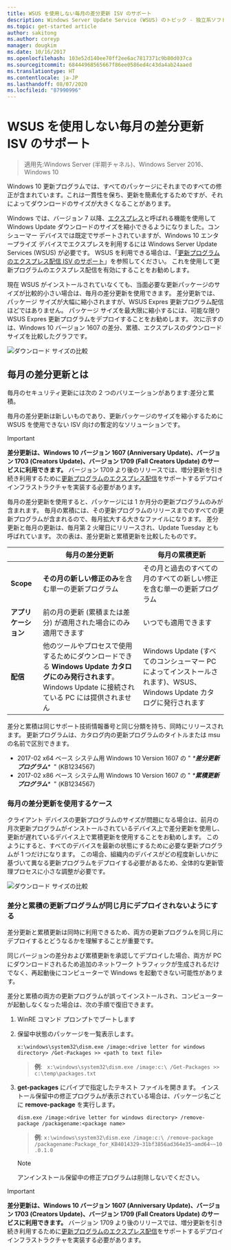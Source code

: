 ```yaml
---
title: WSUS を使用しない毎月の差分更新 ISV のサポート
description: Windows Server Update Service (WSUS) のトピック - 独立系ソフトウェア ベンダー (ISV) が WSUS Express 更新プログラム配信ではなく毎月の差分更新プログラムを一時的に使用してパッケージ サイズを小さくする方法
ms.topic: get-started article
author: sakitong
ms.author: coreyp
manager: dougkim
ms.date: 10/16/2017
ms.openlocfilehash: 103e52d140ee70ff2ee6ac7817371c9b80d037ca
ms.sourcegitcommit: 68444968565667f86ee0586ed4c43da4ab24aaed
ms.translationtype: HT
ms.contentlocale: ja-JP
ms.lasthandoff: 08/07/2020
ms.locfileid: "87990996"
---
```

# <a name="monthly-delta-update-isv-support-without-wsus"></a>WSUS を使用しない毎月の差分更新 ISV のサポート

>適用先:Windows Server (半期チャネル)、Windows Server 2016、Windows 10

Windows 10 更新プログラムでは、すべてのパッケージにそれまでのすべての修正が含まれています。これは一貫性を保ち、更新を簡素化するためですが、それによってダウンロードのサイズが大きくなることがあります。

Windows では、バージョン 7 以降、[エクスプレス](/previous-versions/windows/it-pro/windows-server-2008-R2-and-2008/cc708456(v=ws.10)#Anchor_2)と呼ばれる機能を使用して Windows Update ダウンロードのサイズを縮小できるようになりました。コンシューマー デバイスでは既定でサポートされていますが、Windows 10 エンタープライズ デバイスでエクスプレスを利用するには Windows Server Update Services (WSUS) が必要です。 WSUS を利用できる場合は、「[更新プログラムのエクスプレス配信 ISV のサポート](express-update-delivery-ISV-support.md)」を参照してください。 これを使用して更新プログラムのエクスプレス配信を有効にすることをお勧めします。

現在 WSUS がインストールされていなくても、当面必要な更新パッケージのサイズが比較的小さい場合は、毎月の差分更新を使用できます。 差分更新では、パッケージ サイズが大幅に縮小されますが、WSUS Expres 更新プログラム配信ほどではありません。 パッケージ サイズを最大限に縮小するには、可能な限り WSUS Expres 更新プログラムをデプロイすることをお勧めします。 次に示すのは、Windows 10 バージョン 1607 の差分、累積、エクスプレスのダウンロード サイズを比較したグラフです。

![ダウンロード サイズの比較](../../media/express-update-delivery-isv-support/delta-1.png)

## <a name="what-is-monthly-delta-update"></a>毎月の差分更新とは

毎月のセキュリティ更新には次の 2 つのバリエーションがあります:差分と累積。

毎月の差分更新は新しいものであり、更新パッケージのサイズを縮小するために WSUS を使用できない ISV 向けの暫定的なソリューションです。

>[!IMPORTANT]
>**差分更新は、Windows 10 バージョン 1607 (Anniversary Update)、バージョン 1703 (Creators Update)、バージョン 1709 (Fall Creators Update) のサービスに利用できます。** バージョン 1709 より後のリリースでは、増分更新を引き続き利用するために[更新プログラムのエクスプレス配信](express-update-delivery-ISV-support.md)をサポートするデプロイ インフラストラクチャを実装する必要があります。

毎月の差分更新を使用すると、パッケージには 1 か月分の更新プログラムのみが含まれます。 毎月の累積には、その更新プログラムのリリースまでのすべての更新プログラムが含まれるので、毎月拡大する大きなファイルになります。 差分更新と毎月の更新は、毎月第 2 火曜日にリリースされ、Update Tuesday とも呼ばれています。 次の表は、差分更新と累積更新を比較したものです。

|                    | 毎月の**差分**更新                                                                                                                                                                                                       | 毎月の**累積**更新                                                                                                                                                                                             |
|--------------------|--------------------------------------------------------------------------------------------------------------------------------------------------------------------------------------------------------------------------------|---------------------------------------------------------------------------------------------------------------------------------------------------------------------------------------------------------------------------|
| **Scope**          | **その月の新しい修正のみ**を含む単一の更新プログラム                                                                                                                                                                           | その月と過去のすべての月のすべての新しい修正を含む単一の更新プログラム                                                                                                                                                   |
| **アプリケーション**    | 前の月の更新 (累積または差分) が適用された場合にのみ適用できます                                                                                                                                           | いつでも適用できます                                                                                                                                                                                                |
| **配信**       | 他のツールやプロセスで使用するためにダウンロードできる **Windows Update カタログにのみ発行されます**。 Windows Update に接続されている PC には提供されません                                                         | Windows Update (すべてのコンシューマー PC によってインストールされます)、WSUS、Windows Update カタログに発行されます                                                                                                                |

差分と累積は同じサポート技術情報番号と同じ分類を持ち、同時にリリースされます。 更新プログラムは、カタログ内の更新プログラムのタイトルまたは msu の名前で区別できます。

- 2017-02 x64 ベース システム用 Windows 10 Version 1607 の " *\***差分更新プログラム**\**  " (KB1234567)
- 2017-02 x86 ベース システム用 Windows 10 Version 1607 の " *\***累積更新プログラム**\**  " (KB1234567)

### <a name="when-to-use-monthly-delta-update"></a>毎月の差分更新を使用するケース

クライアント デバイスの更新プログラムのサイズが問題になる場合は、前月の月次更新プログラムがインストールされているデバイス上で差分更新を使用し、更新が遅れているデバイス上で累積更新を使用することをお勧めします。 このようにすると、すべてのデバイスを最新の状態にするために必要な更新プログラムが 1 つだけになります。 この場合、組織内のデバイスがどの程度新しいかに基づいて異なる更新プログラムをデプロイする必要があるため、全体的な更新管理プロセスに小さな調整が必要です。

![ダウンロード サイズの比較](../../media/express-update-delivery-isv-support/delta-2.png)

### <a name="prevent-deployment-of-delta-and-cumulative-updates-in-the-same-month"></a>差分と累積の更新プログラムが同じ月にデプロイされないようにする

差分更新と累積更新は同時に利用できるため、両方の更新プログラムを同じ月にデプロイするとどうなるかを理解することが重要です。

同じバージョンの差分および累積更新を承認してデプロイした場合、両方が PC にダウンロードされるため追加のネットワーク トラフィックが生成されるだけでなく、再起動後にコンピューターで Windows を起動できない可能性があります。

差分と累積の両方の更新プログラムが誤ってインストールされ、コンピューターが起動しなくなった場合は、次の手順で復旧できます。

1. WinRE コマンド プロンプトでブートします
2. 保留中状態のパッケージを一覧表示します。

    `x:\windows\system32\dism.exe /image:<drive letter for windows directory> /Get-Packages >> <path to text file>`

    > **例**: ` x:\windows\system32\dism.exe /image:c:\ /Get-Packages >> c:\temp\packages.txt`

3. **get-packages** にパイプで指定したテキスト ファイルを開きます。 インストール保留中の修正プログラムが表示されている場合は、パッケージ名ごとに **remove-package** を実行します。

   `dism.exe /image:<drive letter for windows directory> /remove-package /packagename:<package name>`

    > **例**: `x:\windows\system32\dism.exe /image:c:\ /remove-package /packagename:Package_for_KB4014329~31bf3856ad364e35~amd64~~10.0.1.0`

    >[!NOTE]
    >アンインストール保留中の修正プログラムは削除しないでください。

>[!IMPORTANT]
>**差分更新は、Windows 10 バージョン 1607 (Anniversary Update)、バージョン 1703 (Creators Update)、バージョン 1709 (Fall Creators Update) のサービスに利用できます。** バージョン 1709 より後のリリースでは、増分更新を引き続き利用するために[更新プログラムのエクスプレス配信](express-update-delivery-ISV-support.md)をサポートするデプロイ インフラストラクチャを実装する必要があります。